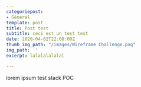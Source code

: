 ```yaml
---
categoriepost:
- Général
template: post
title: Post test
subtitle: ceci est un test test
date: 2020-04-02T22:00:00Z
thumb_img_path: "/images/Wireframe Challenge.png"
img_path: ''
excerpt: lalalalalalal

---
```

lorem ipsum test stack POC